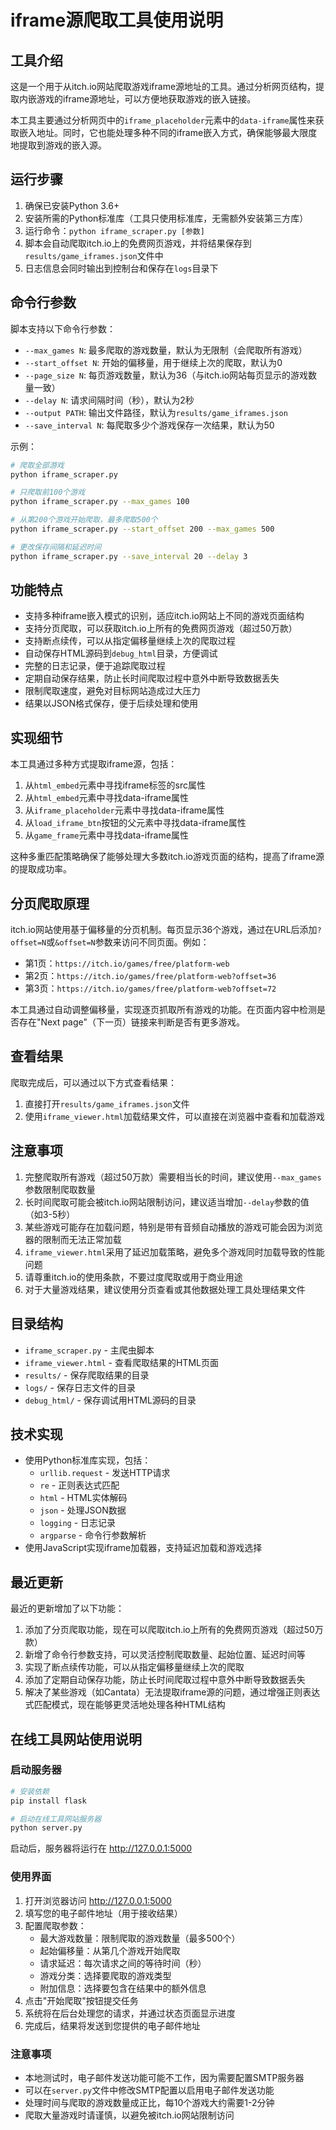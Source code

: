 # iframe源爬取工具使用说明

## 工具介绍

这是一个用于从itch.io网站爬取游戏iframe源地址的工具。通过分析网页结构，提取内嵌游戏的iframe源地址，可以方便地获取游戏的嵌入链接。

本工具主要通过分析网页中的`iframe_placeholder`元素中的`data-iframe`属性来获取嵌入地址。同时，它也能处理多种不同的iframe嵌入方式，确保能够最大限度地提取到游戏的嵌入源。

## 运行步骤

1. 确保已安装Python 3.6+
2. 安装所需的Python标准库（工具只使用标准库，无需额外安装第三方库）
3. 运行命令：`python iframe_scraper.py [参数]`
4. 脚本会自动爬取itch.io上的免费网页游戏，并将结果保存到`results/game_iframes.json`文件中
5. 日志信息会同时输出到控制台和保存在`logs`目录下

## 命令行参数

脚本支持以下命令行参数：

- `--max_games N`: 最多爬取的游戏数量，默认为无限制（会爬取所有游戏）
- `--start_offset N`: 开始的偏移量，用于继续上次的爬取，默认为0
- `--page_size N`: 每页游戏数量，默认为36（与itch.io网站每页显示的游戏数量一致）
- `--delay N`: 请求间隔时间（秒），默认为2秒
- `--output PATH`: 输出文件路径，默认为`results/game_iframes.json`
- `--save_interval N`: 每爬取多少个游戏保存一次结果，默认为50

示例：
```bash
# 爬取全部游戏
python iframe_scraper.py

# 只爬取前100个游戏
python iframe_scraper.py --max_games 100

# 从第200个游戏开始爬取，最多爬取500个
python iframe_scraper.py --start_offset 200 --max_games 500

# 更改保存间隔和延迟时间
python iframe_scraper.py --save_interval 20 --delay 3
```

## 功能特点

- 支持多种iframe嵌入模式的识别，适应itch.io网站上不同的游戏页面结构
- 支持分页爬取，可以获取itch.io上所有的免费网页游戏（超过50万款）
- 支持断点续传，可以从指定偏移量继续上次的爬取过程
- 自动保存HTML源码到`debug_html`目录，方便调试
- 完整的日志记录，便于追踪爬取过程
- 定期自动保存结果，防止长时间爬取过程中意外中断导致数据丢失
- 限制爬取速度，避免对目标网站造成过大压力
- 结果以JSON格式保存，便于后续处理和使用

## 实现细节

本工具通过多种方式提取iframe源，包括：

1. 从`html_embed`元素中寻找iframe标签的src属性
2. 从`html_embed`元素中寻找data-iframe属性
3. 从`iframe_placeholder`元素中寻找data-iframe属性
4. 从`load_iframe_btn`按钮的父元素中寻找data-iframe属性
5. 从`game_frame`元素中寻找data-iframe属性

这种多重匹配策略确保了能够处理大多数itch.io游戏页面的结构，提高了iframe源的提取成功率。

## 分页爬取原理

itch.io网站使用基于偏移量的分页机制。每页显示36个游戏，通过在URL后添加`?offset=N`或`&offset=N`参数来访问不同页面。例如：
- 第1页：`https://itch.io/games/free/platform-web`
- 第2页：`https://itch.io/games/free/platform-web?offset=36`
- 第3页：`https://itch.io/games/free/platform-web?offset=72`

本工具通过自动调整偏移量，实现逐页抓取所有游戏的功能。在页面内容中检测是否存在"Next page"（下一页）链接来判断是否有更多游戏。

## 查看结果

爬取完成后，可以通过以下方式查看结果：

1. 直接打开`results/game_iframes.json`文件
2. 使用`iframe_viewer.html`加载结果文件，可以直接在浏览器中查看和加载游戏

## 注意事项

1. 完整爬取所有游戏（超过50万款）需要相当长的时间，建议使用`--max_games`参数限制爬取数量
2. 长时间爬取可能会被itch.io网站限制访问，建议适当增加`--delay`参数的值（如3-5秒）
3. 某些游戏可能存在加载问题，特别是带有音频自动播放的游戏可能会因为浏览器的限制而无法正常加载
4. `iframe_viewer.html`采用了延迟加载策略，避免多个游戏同时加载导致的性能问题
5. 请尊重itch.io的使用条款，不要过度爬取或用于商业用途
6. 对于大量游戏结果，建议使用分页查看或其他数据处理工具处理结果文件

## 目录结构

- `iframe_scraper.py` - 主爬虫脚本
- `iframe_viewer.html` - 查看爬取结果的HTML页面
- `results/` - 保存爬取结果的目录
- `logs/` - 保存日志文件的目录
- `debug_html/` - 保存调试用HTML源码的目录

## 技术实现

- 使用Python标准库实现，包括：
  - `urllib.request` - 发送HTTP请求
  - `re` - 正则表达式匹配
  - `html` - HTML实体解码
  - `json` - 处理JSON数据
  - `logging` - 日志记录
  - `argparse` - 命令行参数解析
- 使用JavaScript实现iframe加载器，支持延迟加载和游戏选择

## 最近更新

最近的更新增加了以下功能：

1. 添加了分页爬取功能，现在可以爬取itch.io上所有的免费网页游戏（超过50万款）
2. 新增了命令行参数支持，可以灵活控制爬取数量、起始位置、延迟时间等
3. 实现了断点续传功能，可以从指定偏移量继续上次的爬取
4. 添加了定期自动保存功能，防止长时间爬取过程中意外中断导致数据丢失
5. 解决了某些游戏（如Cantata）无法提取iframe源的问题，通过增强正则表达式匹配模式，现在能够更灵活地处理各种HTML结构

## 在线工具网站使用说明

### 启动服务器

```bash
# 安装依赖
pip install flask

# 启动在线工具网站服务器
python server.py
```

启动后，服务器将运行在 http://127.0.0.1:5000

### 使用界面

1. 打开浏览器访问 http://127.0.0.1:5000
2. 填写您的电子邮件地址（用于接收结果）
3. 配置爬取参数：
   - 最大游戏数量：限制爬取的游戏数量（最多500个）
   - 起始偏移量：从第几个游戏开始爬取
   - 请求延迟：每次请求之间的等待时间（秒）
   - 游戏分类：选择要爬取的游戏类型
   - 附加信息：选择要包含在结果中的额外信息
4. 点击"开始爬取"按钮提交任务
5. 系统将在后台处理您的请求，并通过状态页面显示进度
6. 完成后，结果将发送到您提供的电子邮件地址

### 注意事项

- 本地测试时，电子邮件发送功能可能不工作，因为需要配置SMTP服务器
- 可以在`server.py`文件中修改SMTP配置以启用电子邮件发送功能
- 处理时间与爬取的游戏数量成正比，每10个游戏大约需要1-2分钟
- 爬取大量游戏时请谨慎，以避免被itch.io网站限制访问 